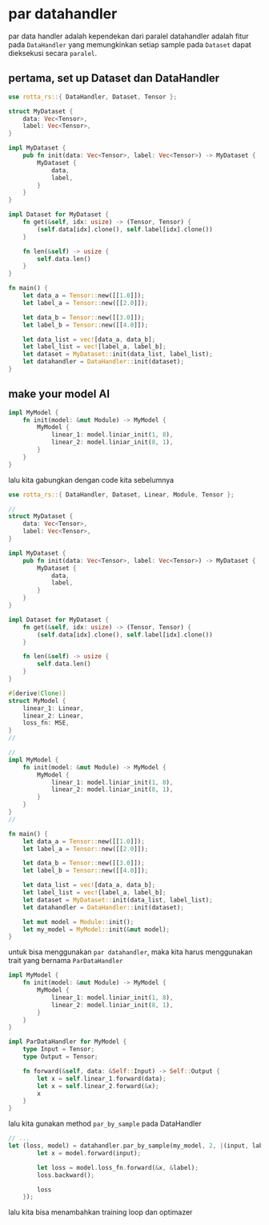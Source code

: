 # par datahandler
par data handler adalah kependekan dari paralel datahandler adalah fitur pada `DataHandler` yang memungkinkan setiap sample pada `Dataset` dapat dieksekusi secara `paralel`.

## pertama, set up Dataset dan DataHandler
```rust
use rotta_rs::{ DataHandler, Dataset, Tensor };

struct MyDataset {
    data: Vec<Tensor>,
    label: Vec<Tensor>,
}

impl MyDataset {
    pub fn init(data: Vec<Tensor>, label: Vec<Tensor>) -> MyDataset {
        MyDataset {
            data,
            label,
        }
    }
}

impl Dataset for MyDataset {
    fn get(&self, idx: usize) -> (Tensor, Tensor) {
        (self.data[idx].clone(), self.label[idx].clone())
    }

    fn len(&self) -> usize {
        self.data.len()
    }
}

fn main() {
    let data_a = Tensor::new([[1.0]]);
    let label_a = Tensor::new([[2.0]]);

    let data_b = Tensor::new([[3.0]]);
    let label_b = Tensor::new([[4.0]]);

    let data_list = vec![data_a, data_b];
    let label_list = vec![label_a, label_b];
    let dataset = MyDataset::init(data_list, label_list);
    let datahandler = DataHandler::init(dataset);
}
```

## make your model AI
```rust
impl MyModel {
    fn init(model: &mut Module) -> MyModel {
        MyModel {
            linear_1: model.liniar_init(1, 8),
            linear_2: model.liniar_init(8, 1),
        }
    }
}
```

lalu kita gabungkan dengan code kita sebelumnya
```rust
use rotta_rs::{ DataHandler, Dataset, Linear, Module, Tensor };

// 
struct MyDataset {
    data: Vec<Tensor>,
    label: Vec<Tensor>,
}

impl MyDataset {
    pub fn init(data: Vec<Tensor>, label: Vec<Tensor>) -> MyDataset {
        MyDataset {
            data,
            label,
        }
    }
}

impl Dataset for MyDataset {
    fn get(&self, idx: usize) -> (Tensor, Tensor) {
        (self.data[idx].clone(), self.label[idx].clone())
    }

    fn len(&self) -> usize {
        self.data.len()
    }
}

#[derive(Clone)]
struct MyModel {
    linear_1: Linear,
    linear_2: Linear,
    loss_fn: MSE,
}
// 

// 
impl MyModel {
    fn init(model: &mut Module) -> MyModel {
        MyModel {
            linear_1: model.liniar_init(1, 8),
            linear_2: model.liniar_init(8, 1),
        }
    }
}
// 

fn main() {
    let data_a = Tensor::new([[1.0]]);
    let label_a = Tensor::new([[2.0]]);

    let data_b = Tensor::new([[3.0]]);
    let label_b = Tensor::new([[4.0]]);

    let data_list = vec![data_a, data_b];
    let label_list = vec![label_a, label_b];
    let dataset = MyDataset::init(data_list, label_list);
    let datahandler = DataHandler::init(dataset);

    let mut model = Module::init();
    let my_model = MyModel::init(&mut model);
}

```

untuk bisa menggunakan `par datahandler`, maka kita harus menggunakan trait yang bernama `ParDataHandler`
```rust
impl MyModel {
    fn init(model: &mut Module) -> MyModel {
        MyModel {
            linear_1: model.liniar_init(1, 8),
            linear_2: model.liniar_init(8, 1),
        }
    }
}

impl ParDataHandler for MyModel {
    type Input = Tensor;
    type Output = Tensor;

    fn forward(&self, data: &Self::Input) -> Self::Output {
        let x = self.linear_1.forward(data);
        let x = self.linear_2.forward(&x);
        x
    }
}
```

lalu kita gunakan method `par_by_sample` pada DataHandler
```rust
// ...
let (loss, model) = datahandler.par_by_sample(my_model, 2, |(input, label), model| {
        let x = model.forward(input);

        let loss = model.loss_fn.forward(&x, &label);
        loss.backward();

        loss
    });
```

lalu kita bisa menambahkan training loop dan optimazer